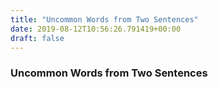 ```yaml
---
title: "Uncommon Words from Two Sentences"
date: 2019-08-12T10:56:26.791419+00:00
draft: false
---
```


### Uncommon Words from Two Sentences
